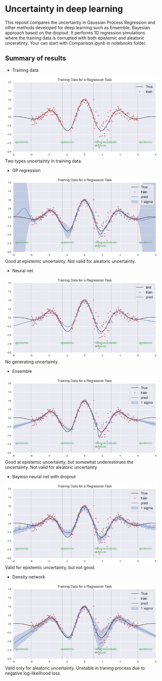 # Uncertainty in deep learning
This reposit compares the uncertainty in Gaussian Process Regression and other methods developed for deep learning such as Ensemble, Bayesian approach based on the dropout. It performs 1D regression simulations where the training data is corrupted with both epistemic and aleatoric unceratinty. Your can start with Comparison.ipynb in notebooks folder.

## Summary of results
-  Training data
<img src="images/data.png">
Two types uncertainty in training data.

-  GP regression
<img src="images/GP.png">
Good at epistemic uncertainty. Not valid for aleatoric uncertainty.

-  Neural net
<img src="images/NN.png">
No generating uncertainty.

-  Ensemble 
<img src="images/Ensemble.png">
Good at epistemic uncertainty, but somewhat underestimate the uncertainty. Not valid for aleatoric uncertainty

-  Bayeisn neural net with dropout
<img src="images/NN_dropout.png">
Valid for epistemic uncertainty, but not good.

-  Density network
<img src="images/density.png">
Valid only for aleatoric uncertainty. Unstable in traning process due to negative log-likelihood loss.
